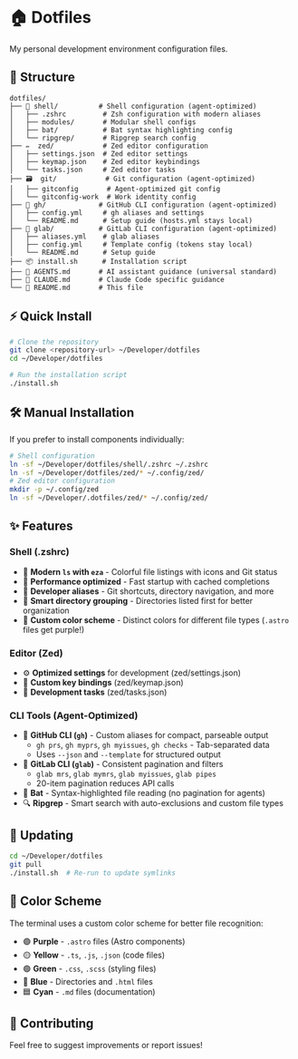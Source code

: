 # 🏠 Dotfiles

My personal development environment configuration files.

## 📂 Structure

```
dotfiles/
├── 🐚 shell/          # Shell configuration (agent-optimized)
│   ├── .zshrc         # Zsh configuration with modern aliases
│   ├── modules/       # Modular shell configs
│   ├── bat/           # Bat syntax highlighting config
│   └── ripgrep/       # Ripgrep search config
├── ✏️  zed/            # Zed editor configuration
│   ├── settings.json  # Zed editor settings
│   ├── keymap.json    # Zed editor keybindings
│   └── tasks.json     # Zed editor tasks
├── 🗃️  git/            # Git configuration (agent-optimized)
│   ├── gitconfig       # Agent-optimized git config
│   └── gitconfig-work  # Work identity config
├── 🐙 gh/             # GitHub CLI configuration (agent-optimized)
│   ├── config.yml     # gh aliases and settings
│   └── README.md      # Setup guide (hosts.yml stays local)
├── 🦊 glab/           # GitLab CLI configuration (agent-optimized)
│   ├── aliases.yml    # glab aliases
│   ├── config.yml     # Template config (tokens stay local)
│   └── README.md      # Setup guide
├── 📦 install.sh      # Installation script
├── 📘 AGENTS.md       # AI assistant guidance (universal standard)
├── 📘 CLAUDE.md       # Claude Code specific guidance
└── 📖 README.md       # This file
```

## ⚡ Quick Install

```bash
# Clone the repository
git clone <repository-url> ~/Developer/dotfiles
cd ~/Developer/dotfiles

# Run the installation script
./install.sh
```

## 🛠️ Manual Installation

If you prefer to install components individually:

```bash
# Shell configuration
ln -sf ~/Developer/dotfiles/shell/.zshrc ~/.zshrc
ln -sf ~/Developer/dotfiles/zed/* ~/.config/zed/
# Zed editor configuration
mkdir -p ~/.config/zed
ln -sf ~/Developer/.dotfiles/zed/* ~/.config/zed/
```

## ✨ Features

### Shell (.zshrc)
- 🎨 **Modern `ls` with `eza`** - Colorful file listings with icons and Git status
- 🚀 **Performance optimized** - Fast startup with cached completions
- 🔧 **Developer aliases** - Git shortcuts, directory navigation, and more
- 🎯 **Smart directory grouping** - Directories listed first for better organization
- 🌈 **Custom color scheme** - Distinct colors for different file types (`.astro` files get purple!)

### Editor (Zed)
- ⚙️ **Optimized settings** for development (zed/settings.json)
- 🎨 **Custom key bindings** (zed/keymap.json)
- 📝 **Development tasks** (zed/tasks.json)

### CLI Tools (Agent-Optimized)
- 🐙 **GitHub CLI (`gh`)** - Custom aliases for compact, parseable output
  - `gh prs`, `gh myprs`, `gh myissues`, `gh checks` - Tab-separated data
  - Uses `--json` and `--template` for structured output
- 🦊 **GitLab CLI (`glab`)** - Consistent pagination and filters
  - `glab mrs`, `glab mymrs`, `glab myissues`, `glab pipes`
  - 20-item pagination reduces API calls
- 🦇 **Bat** - Syntax-highlighted file reading (no pagination for agents)
- 🔍 **Ripgrep** - Smart search with auto-exclusions and custom file types

## 🔄 Updating

```bash
cd ~/Developer/dotfiles
git pull
./install.sh  # Re-run to update symlinks
```

## 🎨 Color Scheme

The terminal uses a custom color scheme for better file recognition:
- 🟣 **Purple** - `.astro` files (Astro components)
- 🟡 **Yellow** - `.ts`, `.js`, `.json` (code files)
- 🟢 **Green** - `.css`, `.scss` (styling files)
- 🔵 **Blue** - Directories and `.html` files
- 🟦 **Cyan** - `.md` files (documentation)

## 🤝 Contributing

Feel free to suggest improvements or report issues!

